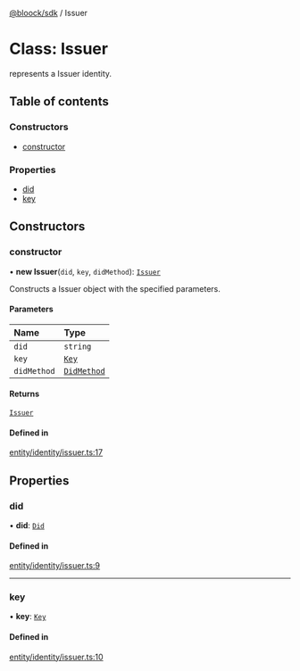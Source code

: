 [@bloock/sdk](../index.md) / Issuer

# Class: Issuer

represents a Issuer identity.

## Table of contents

### Constructors

- [constructor](Issuer.md#constructor)

### Properties

- [did](Issuer.md#did)
- [key](Issuer.md#key)

## Constructors

### constructor

• **new Issuer**(`did`, `key`, `didMethod`): [`Issuer`](Issuer.md)

Constructs a Issuer object with the specified parameters.

#### Parameters

| Name | Type |
| :------ | :------ |
| `did` | `string` |
| `key` | [`Key`](Key.md) |
| `didMethod` | [`DidMethod`](../enums/DidMethod-1.md) |

#### Returns

[`Issuer`](Issuer.md)

#### Defined in

[entity/identity/issuer.ts:17](https://github.com/bloock/bloock-sdk/blob/61770ea/languages/js/src/entity/identity/issuer.ts#L17)

## Properties

### did

• **did**: [`Did`](Did.md)

#### Defined in

[entity/identity/issuer.ts:9](https://github.com/bloock/bloock-sdk/blob/61770ea/languages/js/src/entity/identity/issuer.ts#L9)

___

### key

• **key**: [`Key`](Key.md)

#### Defined in

[entity/identity/issuer.ts:10](https://github.com/bloock/bloock-sdk/blob/61770ea/languages/js/src/entity/identity/issuer.ts#L10)
